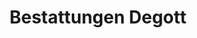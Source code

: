---
title: "Bestattungen Degott"
url: /kleinblittersdorf/bestattungen-degott/
shop: Bestattungen
---